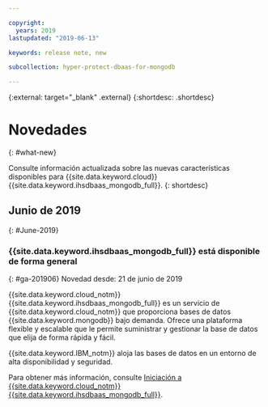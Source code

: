 ```yaml
---

copyright:
  years: 2019
lastupdated: "2019-06-13"

keywords: release note, new

subcollection: hyper-protect-dbaas-for-mongodb

---
```


{:external: target="_blank" .external}
{:shortdesc: .shortdesc}


# Novedades
{: #what-new}

Consulte información actualizada sobre las nuevas características disponibles para {{site.data.keyword.cloud}} {{site.data.keyword.ihsdbaas_mongodb_full}}.
{: shortdesc}

## Junio de 2019
{: #June-2019}

### {{site.data.keyword.ihsdbaas_mongodb_full}} está disponible de forma general
{: #ga-201906}
Novedad desde: 21 de junio de 2019

{{site.data.keyword.cloud_notm}} {{site.data.keyword.ihsdbaas_mongodb_full}} es un servicio de {{site.data.keyword.cloud_notm}} que proporciona bases de datos {{site.data.keyword.mongodb}} bajo demanda. Ofrece una plataforma flexible y escalable que le permite suministrar y gestionar la base de datos que elija de forma rápida y fácil.

{{site.data.keyword.IBM_notm}} aloja las bases de datos en un entorno de alta disponibilidad y seguridad.

Para obtener más información, consulte [Iniciación a {{site.data.keyword.cloud_notm}} {{site.data.keyword.ihsdbaas_mongodb_full}}](/docs/services/hyper-protect-dbaas-for-mongodb?topic=hyper-protect-dbaas-for-mongodb-gettingstarted).
